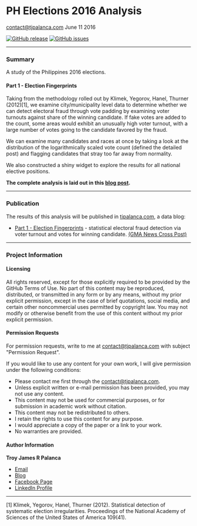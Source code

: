 PH Elections 2016 Analysis
================
<contact@tjpalanca.com>
June 11 2016

[![GitHub release](https://img.shields.io/github/release/tjpalanca/ph-elections-2016-analysis.svg?maxAge=2592000)](https://github.com/tjpalanca/fast-food-wars/) [![GitHub issues](https://img.shields.io/github/issues/tjpalanca/ph-elections-2016-analysis.svg?maxAge=2592000)](https://github.com/tjpalanca/fast-food-wars/issues)

------------------------------------------------------------------------

### Summary

A study of the Philippines 2016 elections.

#### Part 1 - Election Fingerprints

Taking from the methodology rolled out by Klimek, Yegorov, Hanel, Thurner (2012)[1], we examine city/municipality level data to determine whether we can detect electoral fraud through vote padding by examining voter turnouts against share of the winning candidate. If fake votes are added to the count, some areas would exhibit an unusually high voter turnout, with a large number of votes going to the candidate favored by the fraud.

We can examine many candidates and races at once by taking a look at the distribution of the logarithmically scaled vote count (defined the detailed post) and flagging candidates that stray too far away from normality.

We also constructed a shiny widget to explore the results for all national elective positions.

**The complete analysis is laid out in this [blog post](http://tjpalanca.com/2016/05/on-elections-part-1.html).**

------------------------------------------------------------------------

### Publication

The results of this analysis will be published in [tjpalanca.com](http://www.tjpalanca.com), a data blog:

-   [Part 1 - Election Fingerprints](http://tjpalanca.com/2016/05/on-elections-part-1.html) - statistical electoral fraud detection via voter turnout and votes for winning candidate. [(GMA News Cross Post)](http://www.gmanetwork.com/news/story/568132/scitech/science/on-the-elections-part-1-election-fingerprints?utm_source=GMANews&utm_medium=Facebook&utm_campaign=GMANewsFacebook)

------------------------------------------------------------------------

### Project Information

#### Licensing

All rights reserved, except for those explicitly required to be provided by the GitHub Terms of Use. No part of this content may be reproduced, distributed, or transmitted in any form or by any means, without my prior explicit permission, except in the case of brief quotations, social media, and certain other noncommercial uses permitted by copyright law. You may not modify or otherwise benefit from the use of this content without my prior explicit permission.

#### Permission Requests

For permission requests, write to me at <contact@tjpalanca.com> with subject "Permission Request".

If you would like to use any content for your own work, I will give permission under the following conditions:

-   Please contact me first through the <contact@tjpalanca.com>.
-   Unless explicit written or e-mail permission has been provided, you may not use any content.
-   This content may not be used for commercial purposes, or for submission in academic work without citation.
-   This content may not be redistributed to others.
-   I retain the rights to use this content for any purpose.
-   I would appreciate a copy of the paper or a link to your work.
-   No warranties are provided.

#### Author Information

**Troy James R Palanca**

-   [Email](contact@tjpalanca.com)
-   [Blog](http://www.tjpalanca.com)
-   [Facebook Page](http://www.facebook.com/tjpalanca.blog)
-   [LinkedIn Profile](http://ph.linkedin.com/in/tjpalanca)

------------------------------------------------------------------------

[1] Klimek, Yegorov, Hanel, Thurner (2012). Statistical detection of systematic election irregularities. Proceedings of the National Academy of Sciences of the United States of America 109(41).
